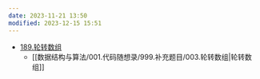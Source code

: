 ```yaml
---
date: 2023-11-21 13:50
modified: 2023-12-15 15:51
---
```


- [189.轮转数组](https://leetcode.cn/problems/rotate-array/)
	- [[数据结构与算法/001.代码随想录/999.补充题目/003.轮转数组|轮转数组]]
